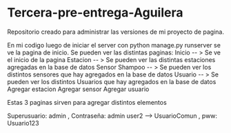 # Tercera-pre-entrega-Aguilera
Repositorio creado para administrar las versiones de mi proyecto de pagina.

En mi codigo luego de iniciar el server con python manage.py runserver se ve la pagina de inicio. 
Se pueden ver las distintas paginas: 
Inicio -- > Se ve el inicio de la pagina
Estacion -- > Se pueden ver las distintas estaciones agregadas en la base de datos
Sensor Shampoo -- > Se pueden ver los distintos sensores que hay agregados en la base de datos
Usuario -- > Se pueden ver los distintos Usuarios que hay agregados en la base de datos
Agregar estacion
Agregar sensor
Agregar usuario

Estas 3 paginas sirven para agregar distintos elementos


Superusuario: admin , Contraseña: admin
user2 --> UsuarioComun  , pww: Usuario123

